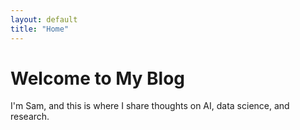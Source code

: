 ```yaml
---
layout: default
title: "Home"
---
```

# Welcome to My Blog  
I'm Sam, and this is where I share thoughts on AI, data science, and research.

